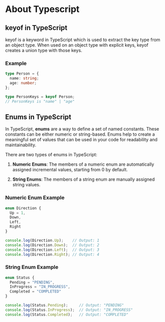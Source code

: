 # About Typescript
## keyof in TypeScript

keyof is a keyword in TypeScript which is used to extract the key type from an object type. When used on an object type with explicit keys, keyof creates a union type with those keys.

### Example
```typescript
type Person = {
  name: string;
  age: number;
};

type PersonKeys = keyof Person;
// PersonKeys is "name" | "age"
```
## Enums in TypeScript

In TypeScript, **enums** are a way to define a set of named constants. These constants can be either numeric or string-based. Enums help to create a meaningful set of values that can be used in your code for readability and maintainability.

There are two types of enums in TypeScript:

1. **Numeric Enums**: The members of a numeric enum are automatically assigned incremental values, starting from 0 by default.

2. **String Enums**: The members of a string enum are manually assigned string values.

### Numeric Enum Example
```typescript
enum Direction {
  Up = 1,
  Down,
  Left,
  Right
}

console.log(Direction.Up);    // Output: 1
console.log(Direction.Down);  // Output: 2
console.log(Direction.Left);  // Output: 3
console.log(Direction.Right); // Output: 4
```
### String Enum Example
```typescript
enum Status {
  Pending = "PENDING",
  InProgress = "IN_PROGRESS",
  Completed = "COMPLETED"
}

console.log(Status.Pending);     // Output: "PENDING"
console.log(Status.InProgress);  // Output: "IN_PROGRESS"
console.log(Status.Completed);   // Output: "COMPLETED"
```

